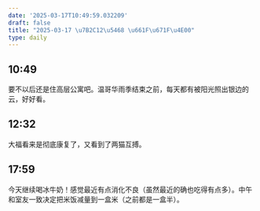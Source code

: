```yaml
---
date: '2025-03-17T10:49:59.032209'
draft: false
title: "2025-03-17 \u7B2C12\u5468 \u661F\u671F\u4E00"
type: daily
---
```


## 10:49

要不以后还是住高层公寓吧。温哥华雨季结束之前，每天都有被阳光照出银边的云，好好看。


## 12:32

大福看来是彻底康复了，又看到了两猫互搏。


## 17:59

今天继续喝冰牛奶！感觉最近有点消化不良（虽然最近的确也吃得有点多）。中午和室友一致决定把米饭减量到一盒米（之前都是一盒半）。

